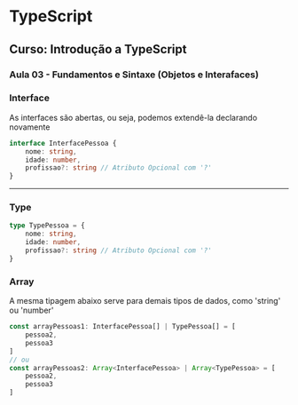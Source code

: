 # TypeScript

## Curso: Introdução a TypeScript

### Aula 03 - Fundamentos e Sintaxe (Objetos e Interafaces)

### Interface
As interfaces são abertas, ou seja, podemos extendê-la declarando novamente

```ts
interface InterfacePessoa {
    nome: string,
    idade: number,
    profissao?: string // Atributo Opcional com '?'
}
```

---

### Type
```ts
type TypePessoa = {
    nome: string,
    idade: number,
    profissao?: string // Atributo Opcional com '?'
}
```

### Array
A mesma tipagem abaixo serve para demais tipos de dados, como 'string' ou 'number'
```ts
const arrayPessoas1: InterfacePessoa[] | TypePessoa[] = [
    pessoa2,
    pessoa3
]
// ou
const arrayPessoas2: Array<InterfacePessoa> | Array<TypePessoa> = [
    pessoa2,
    pessoa3
]
```